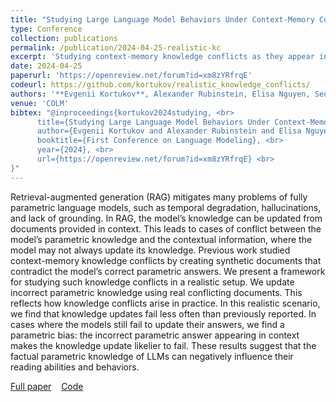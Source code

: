 ```yaml
---
title: "Studying Large Language Model Behaviors Under Context-Memory Conflicts With Real Documents"
type: Conference
collection: publications
permalink: /publication/2024-04-25-realistic-kc
excerpt: 'Studying context-memory knowledge conflicts as they appear in practice: how does factual knowledge influence LLM reading behaviors?'
date: 2024-04-25
paperurl: 'https://openreview.net/forum?id=xm8zYRfrqE'
codeurl: https://github.com/kortukov/realistic_knowledge_conflicts/
authors: '**Evgenii Kortukov**, Alexander Rubinstein, Elisa Nguyen, Seong Joon Oh'
venue: 'COLM'
bibtex: "@inproceedings{kortukov2024studying, <br>
      title={Studying Large Language Model Behaviors Under Context-Memory Conflicts With Real Documents}, <br>
      author={Evgenii Kortukov and Alexander Rubinstein and Elisa Nguyen and Seong Joon Oh}, <br>
      booktitle={First Conference on Language Modeling}, <br>
      year={2024}, <br>
      url={https://openreview.net/forum?id=xm8zYRfrqE} <br>
}"
---
```

Retrieval-augmented generation (RAG) mitigates many problems of fully parametric language models, such as temporal degradation, hallucinations, and lack of grounding. In RAG, the model’s knowledge can be updated from documents provided in context. This leads to cases of conflict between the model’s parametric knowledge and the contextual information, where the model may not always update its knowledge. Previous work studied context-memory knowledge conflicts by creating synthetic documents that contradict the model’s correct parametric answers. We present a framework for studying such knowledge conflicts in a realistic setup. We update incorrect parametric knowledge using real conflicting documents. This reflects how knowledge conflicts arise in practice. In this realistic scenario, we find that knowledge updates fail less often than previously reported. In cases where the models still fail to update their answers, we find a parametric bias: the incorrect parametric answer appearing in context makes the knowledge update likelier to fail. These results suggest that the factual parametric knowledge of LLMs can negatively influence their reading abilities and behaviors.

[<i class="fa fa-fw fa-book" aria-hidden="true"></i>Full paper](https://openreview.net/forum?id=xm8zYRfrqE) &nbsp;&nbsp;
[<i class="fa fa-fw fa-globe" aria-hidden="true"></i>Code](https://github.com/kortukov/realistic_knowledge_conflicts/)